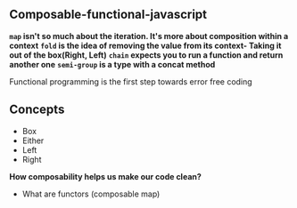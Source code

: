 ## Composable-functional-javascript

**`map` isn't so much about the iteration. It's more about composition within a context**
**`fold` is the idea of removing the value from its context- Taking it out of the box(Right, Left)**
**`chain` expects you to run a function and return another one**
**`semi-group` is a type with a concat method**

Functional programming is the first step towards error free coding

## Concepts

- Box
- Either
- Left
- Right

**How composability helps us make our code clean?**

- What are functors (composable map)
